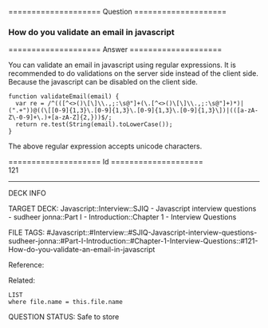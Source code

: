 ==================== Question ====================  

### How do you validate an email in javascript  

==================== Answer ====================  

You can validate an email in javascript using regular expressions. It is recommended to do validations on the server side instead of the client side. Because the javascript can be disabled on the client side.

<!-- codeblock-start -->
<pre><code class="hljs language-javascript"><span class="hljs-keyword">function</span> <span class="hljs-title function_">validateEmail</span>(<span class="hljs-params">email</span>) {
  <span class="hljs-keyword">var</span> re = <span class="hljs-regexp">/^(([^&#x3C;>()\[\]\\.,;:\s@"]+(\.[^&#x3C;>()\[\]\\.,;:\s@"]+)*)|(".+"))@((\[[0-9]{1,3}\.[0-9]{1,3}\.[0-9]{1,3}\.[0-9]{1,3}\])|(([a-zA-Z\-0-9]+\.)+[a-zA-Z]{2,}))$/</span>;
  <span class="hljs-keyword">return</span> re.<span class="hljs-title function_">test</span>(<span class="hljs-title class_">String</span>(email).<span class="hljs-title function_">toLowerCase</span>());
}
</code></pre>
<!-- codeblock-end -->

The above regular expression accepts unicode characters.

==================== Id ====================  
121

---

DECK INFO

TARGET DECK: Javascript::Interview::SJIQ - Javascript interview questions - sudheer jonna::Part I - Introduction::Chapter 1 - Interview Questions

FILE TAGS: #Javascript::#Interview::#SJIQ-Javascript-interview-questions-sudheer-jonna::#Part-I-Introduction::#Chapter-1-Interview-Questions::#121-How-do-you-validate-an-email-in-javascript

Reference:

Related:

```dataview
LIST
where file.name = this.file.name
```

QUESTION STATUS: Safe to store
